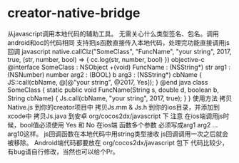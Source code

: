 # creator-native-bridge
从javascript调用本地代码的辅助工具。  无需关心什么类型签名、包名。调用android和oc的代码相同 支持把js函数直接传入本地代码，处理完功能直接调用js回调 javascript  native.callClz("SomeClass", "FuncName", "your string", 2017, true, (str, number, bool) => {     cc.log(str, number, bool) }) objective-c  @interface SomeClass : NSObject  +(void) FuncName : (NSString*) str         arg1 : (NSNumber) number          arg2 : (BOOL) b         arg3 : (NSString*) cbName {             JS::call(cbName, @[@"your string", @2017, Yes]);         } @end java  class SomeClass {     static public void FuncName(String s, double d, boolean b, String cbName) {         Js.call(cbName, "your string", 2017, true);     } } 使用方法 拷贝Native.js 到你的creator项目中 拷贝Js.mm &amp; Js.h 到你的ios目录，并添加到xcode中 拷贝Js.java 到安卓 org/cocos2dx/javascript 下 注意 在ios端调用js时候，bool值必须使用 Yes 和 No 在ios端 函数多个参数 必须写成arg1 arg2 ... arg10这样。 js回调函数在本地代码中用string类型接收 js回调调用一次之后就会被移除。 Android端代码都要放在 org/cocos2dx/javascript 包下 代码比较少，有bug请自行修改，当然也可以给个Pr。
